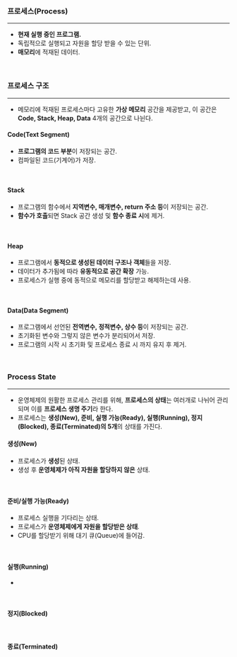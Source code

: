 ### 프로세스(Process)
---
- **현재 실행 중인 프로그램.**
- 독립적으로 실행되고 자원을 할당 받을 수 있는 단위.
- **매모리**에 적재된 데이터.
<br>

### 프로세스 구조
---
- 메모리에 적재된 프로세스마다 고유한 **가상 메모리** 공간을 제공받고, 이 공간은 **Code, Stack, Heap, Data** 4개의 공간으로 나뉜다.

#### Code(Text Segment)
- **프로그램의 코드 부분**이 저장되는 공간.
- 컴파일된 코드(기계어)가 저장.
<br>

#### Stack
- 프로그램의 함수에서 **지역변수, 매개변수, return 주소 등**이 저장되는 공간.
- **함수가 호출**되면 Stack 공간 생성 및 **함수 종료 시**에 제거.
<br>

#### Heap
- 프로그램에서 **동적으로 생성된 데이터 구조나 객체**들을 저장.
- 데이터가 추가됨에 따라 **유동적으로 공간 확장** 가능.
- 프로세스가 실행 중에 동적으로 메모리를 할당받고 해제하는데 사용.
<br>

#### Data(Data Segment)
- 프로그램에서 선언된 **전역변수, 정적변수, 상수 등**이 저장되는 공간.
- 초기화된 변수와 그렇지 않은 변수가 분리되어서 저장.
- 프로그램의 시작 시 초기화 및 프로세스 종료 시 까지 유지 후 제거.
<br>


### Process State
---
- 운영체제의 원활한 프로세스 관리를 위해, **프로세스의 상태**는 여러개로 나뉘어 관리되며 이를 **프로세스 생명 주기**라 한다. 
- 프로세스는 **생성(New), 준비, 실행 가능(Ready), 실행(Running), 정지(Blocked), 종료(Terminated)의 5개**의 상태를 가진다.

#### 생성(New)
- 프로세스가 **생성**된 상태.
- 생성 후 **운영체제가 아직 자원을 할당하지 않은** 상태.
<br>

#### 준비/실행 가능(Ready)
- 프로세스 실행을 기다리는 상태.
- 프로세스가 **운영체제에게 자원을 할당받은 상태**.
- CPU를 할당받기 위해 대기 큐(Queue)에 들어감.
<br>

#### 실행(Running)
- 
<br>

#### 정지(Blocked)
<br>

#### 종료(Terminated)
<br>

